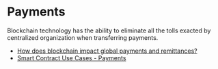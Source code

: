 # Payments

Blockchain technology has the ability to eliminate all the tolls exacted by centralized organization when transferring payments.

- [How does blockchain impact global payments and remittances?](https://consensys.net/blockchain-use-cases/finance/#payments)
- [Smart Contract Use Cases - Payments](https://blog.chain.link/smart-contract-use-cases/#external-payments)

